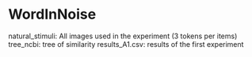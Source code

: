 WordInNoise
===========
natural_stimuli: All images used in the experiment (3 tokens per items)
tree_ncbi: tree of similarity
results_A1.csv: results of the first experiment
